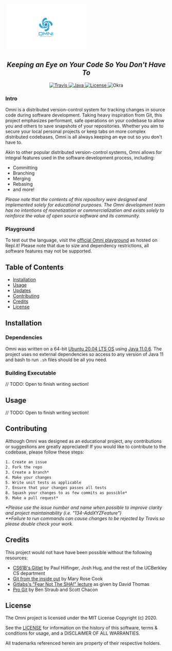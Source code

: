 <img src="https://github.com/cdkini/Omni/blob/master/img/logo.png" style="width: 50%; height: 50%"/>
<h2 align="center"><i>Keeping an Eye on Your Code So You Don't Have To</i></h2>

<p align="center">
  <a href="https://travis-ci.org/github/cdkini/Omni">
    <img alt="Travis" src="https://img.shields.io/travis/cdkini/Omni/master?style=flat-square">
  </a> 
  <a href="https://www.oracle.com/java/technologies/javase/11-0-6-relnotes.html">
    <img alt="Java" src="https://img.shields.io/badge/Java-11.0.6-blueviolet"
  </a> 
  <a href="https://opensource.org/licenses/MIT">
    <img alt="License" src="https://img.shields.io/github/license/cdkini/Omni?color=red&style=flat-square"
  </a>
  <a>
    <img alt="Okra" src="https://img.shields.io/badge/version-v1.0.0-yellow?style=flat-square"
  </a>
</p>


### Intro
Omni is a distributed version-control system for tracking changes in source code during software development. Taking heavy inspiration from Git, this project emphasizes performant, safe operations on your codebase to allow you and others to save snapshots of your repositories. Whether you aim to secure your local personal projects or keep tabs on more complex distributed codebases, Omni is all always keeping an eye out so you don't have to.

Akin to other popular distributed version-control systems, Omni allows for integral features used in the software development process, including:
- Committing
- Branching
- Merging
- Rebasing
- and more!

<i>Please note that the contents of this repository were designed and implemented solely for educational purposes. The Omni development team has no intentions of monetization or commercialization and exists solely to reinforce the value of open source software and its community.</i>


### Playground
To test out the language, visit the [official Omni playground](https://repl.it/@ChetanKini/OmniPlayground) as hosted on Repl.it! Please note that due to size and dependency restrictions, all software features may not be supported.


## Table of Contents
- [Installation](#Installation)
- [Usage](#Usage)
- [Updates](#Updates)
- [Contributing](#Contributing)
- [Credits](#Credits)
- [License](#License)


## Installation


### Dependencies
Omni was written on a 64-bit [Ubuntu 20.04 LTS OS](https://releases.ubuntu.com/20.04/) using [Java 11.0.6](https://www.oracle.com/java/technologies/javase/11-0-6-relnotes.html). The project uses no external dependencies so access to any version of Java 11 and bash to run `.sh` files should be all you need. 

### Building Executable
// TODO: Open to finish writing section!


## Usage
// TODO: Open to finish writing section!


## Contributing
Although Omni was designed as an educational project, any contributions or suggestions are greatly appreciated! If you would like to contribute to the codebase, please follow these steps:

```
1. Create an issue 
2. Fork the repo
3. Create a branch*
4. Make your changes
5. Write unit tests as applicable
7. Ensure that your changes passes all tests
8. Squash your changes to as few commits as possible*
9. Make a pull request*
```
<i>*Please use the issue number and name when possible to improve clarity and project maintainability (i.e. "134-AddXYZFeature")<br></i>
<i>**Failure to run commands can cause changes to be rejected by Travis so please double check your work.</i>


## Credits
This project would not have have been possible without the following resources: 
- [CS61B's Gitlet](https://inst.eecs.berkeley.edu/~cs61b/fa19/materials/proj/proj3/) by Paul Hilfinger, Josh Hug, and the rest of the UCBerkley CS department
- [Git from the inside out](https://maryrosecook.com/blog/post/git-from-the-inside-out) by Mary Rose Cook
- [Gitlabs's "Fear Not The SHA!" lecture](https://www.youtube.com/watch?v=P6jD966jzlk&t=1448s) as given by David Thomas
- [Pro Git](https://git-scm.com/book/en/v2) by Ben Straub and Scott Chacon


## License
The Omni project is licensed under the MIT License Copyright (c) 2020.

See the [LICENSE](https://github.com/cdkini/Omni/blob/master/LICENSE) for information on the history of this software, terms & conditions for usage, and a DISCLAIMER OF ALL WARRANTIES.

All trademarks referenced herein are property of their respective holders.
